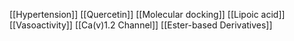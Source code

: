 [[Hypertension]]
[[Quercetin]]
[[Molecular docking]]
[[Lipoic acid]]
[[Vasoactivity]]
[[Ca(v)1.2 Channel]]
[[Ester-based Derivatives]]
